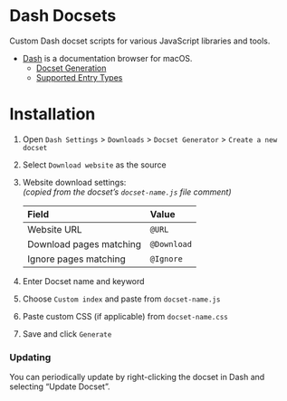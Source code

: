 # Dash Docsets

Custom Dash docset scripts for various JavaScript libraries and tools.

- [Dash](https://kapeli.com/dash) is a documentation browser for macOS.
  - [Docset Generation](https://kapeli.com/docsets)
  - [Supported Entry Types](https://kapeli.com/docsets#supportedentrytypes)

# Installation

1. Open `Dash Settings` > `Downloads` > `Docset Generator` > `Create a new docset`
2. Select `Download website` as the source
3. Website download settings:  
   _(copied from the docset’s `docset-name.js` file comment)_

   | Field                   | Value       |
   | :---------------------- | :---------- |
   | Website URL             | `@URL`      |
   | Download pages matching | `@Download` |
   | Ignore pages matching   | `@Ignore`   |

4. Enter Docset name and keyword
5. Choose `Custom index` and paste from `docset-name.js`
6. Paste custom CSS (if applicable) from `docset-name.css`
7. Save and click `Generate`

### Updating

You can periodically update by right-clicking the docset in Dash and selecting “Update Docset”.
